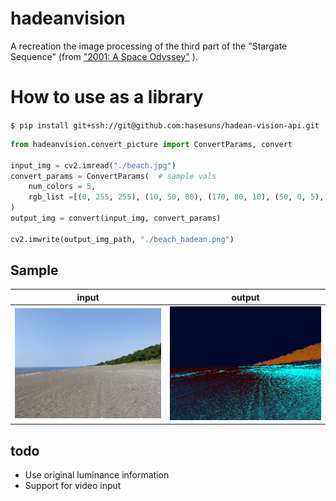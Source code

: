# hadeanvision

A recreation the image processing of the third part of the "Stargate Sequence" (from ["2001: A Space Odyssey"](https://en.wikipedia.org/wiki/2001:_A_Space_Odyssey_(film)) ).

# How to use as a library

`$ pip install git+ssh://git@github.com:hasesuns/hadean-vision-api.git`

```python
from hadeanvision.convert_picture import ConvertParams, convert

input_img = cv2.imread("./beach.jpg")
convert_params = ConvertParams(  # sample vals
    num_colors = 5,
    rgb_list =[(0, 255, 255), (10, 50, 80), (170, 80, 10), (50, 0, 5), (0, 10, 40)]  
)
output_img = convert(input_img, convert_params)

cv2.imwrite(output_img_path, "./beach_hadean.png")

```

## Sample

|input|output|
|---|---|
|![beach.jpg](./data/sample/beach.jpg)|![beach_hadean.png](./data/sample/beach_hadean.png)|

## todo
- Use original luminance information
- Support for video input

